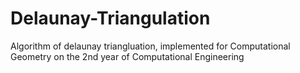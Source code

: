 # Delaunay-Triangulation
Algorithm of delaunay triangluation, implemented for Computational Geometry on the 2nd year of Computational Engineering
